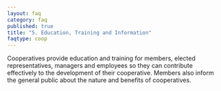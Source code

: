 ```yaml
---
layout: faq
category: faq
published: true
title: "5. Education, Training and Information"
faqtype: coop
---
```




Cooperatives provide education and training for members, elected representatives, managers and employees so they can contribute effectively to the development of their cooperative. Members also inform the general public about the nature and benefits of cooperatives.
